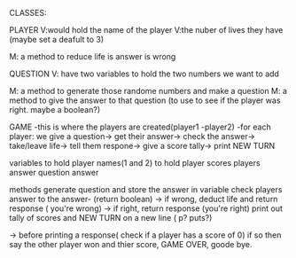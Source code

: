 CLASSES:

PLAYER
V:would hold the name of the player
V:the nuber of lives they have (maybe set a deafult to 3)

M: a method to reduce life is answer is wrong

QUESTION
V: have two variables to hold the two numbers we want to add

M: a method to generate those randome numbers and make a question
M: a method to give the answer to that question (to use to see if the player was right. maybe a boolean?)

GAME
-this is where the players are created(player1 -player2)
-for each player: we give a question-> get their answer-> check the answer-> take/leave life-> tell them respone-> give a score tally-> print NEW TURN

variables
to hold player names(1 and 2)
to hold player scores
players answer
question answer

methods
generate question and store the answer in variable
check players answer to the answer- (return boolean)
-> if wrong, deduct life and return response ( you're wrong)
-> if right, return response (you're right)
print out tally of scores and NEW TURN on a new line ( p? puts?)

-> before printing a response( check if a player has a score of 0)
if so then say the other player won and thier score, GAME OVER, goode bye.
